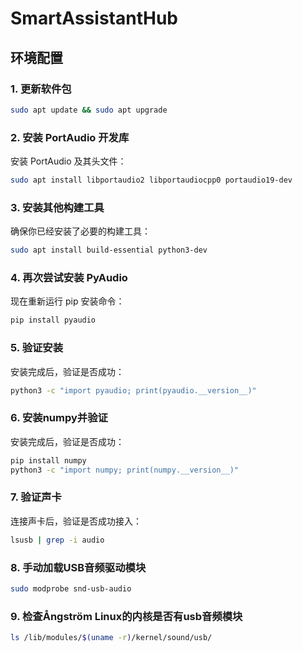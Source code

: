 # SmartAssistantHub
## 环境配置
### 1. 更新软件包
```bash
sudo apt update && sudo apt upgrade
```

### 2. 安装 PortAudio 开发库
安装 PortAudio 及其头文件：
```bash
sudo apt install libportaudio2 libportaudiocpp0 portaudio19-dev
```

### 3. 安装其他构建工具
确保你已经安装了必要的构建工具：
```bash
sudo apt install build-essential python3-dev
```

### 4. 再次尝试安装 PyAudio
现在重新运行 pip 安装命令：
```bash
pip install pyaudio
```

### 5. 验证安装
安装完成后，验证是否成功：
```bash
python3 -c "import pyaudio; print(pyaudio.__version__)"
```

### 6. 安装numpy并验证
安装完成后，验证是否成功：
```bash
pip install numpy
python3 -c "import numpy; print(numpy.__version__)"
```

### 7. 验证声卡
连接声卡后，验证是否成功接入：
```bash
lsusb | grep -i audio
```

### 8. 手动加载USB音频驱动模块
```bash
sudo modprobe snd-usb-audio
```

### 9. 检查Ångström Linux的内核是否有usb音频模块
```bash
ls /lib/modules/$(uname -r)/kernel/sound/usb/
```
